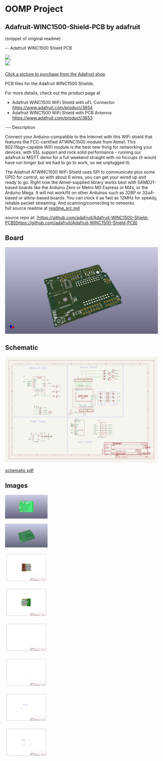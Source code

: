 # OOMP Project  
## Adafruit-WINC1500-Shield-PCB  by adafruit  
  
(snippet of original readme)  
  
-- Adafruit WINC1500 Shield PCB  
  
<a href="http://www.adafruit.com/products/3654"><img src="assets/3654.jpg?raw=true" width="400px">&nbsp;   
<a href="http://www.adafruit.com/products/3653"><img src="assets/3653.jpg?raw=true" width="400px"><br/>  
Click a picture to purchase from the Adafruit shop</a>  
  
PCB files for the Adafruit WINC1500 Shields.   
  
For more details, check out the product page at  
* Adafruit WINC1500 WiFi Shield with uFL Connector https://www.adafruit.com/product/3654  
* Adafruit WINC1500 WiFi Shield with PCB Antenna https://www.adafruit.com/product/3653  
  
--- Description  
  
Connect your Arduino-compatible to the Internet with this WiFi shield that features the FCC-certified ATWINC1500 module from Atmel. This 802.11bgn-capable WiFi module is the best new thing for networking your devices, with SSL support and rock solid performance - running our adafruit.io MQTT demo for a full weekend straight with no hiccups (it would have run longer but we had to go to work, so we unplugged it).  
  
The Adafruit ATWINC1500 WiFi Shield uses SPI to communicate plus some GPIO for control, so with about 6 wires, you can get your wired up and ready to go. Right now the Atmel-supplied library works best with SAMD21-based boards like the Arduino Zero or Metro M0 Express or M4s, or the Arduino Mega. It will not work/fit on other Arduinos such as 328P or 32u4-based or attiny-based boards. You can clock it as fast as 12MHz for speedy, reliable packet streaming. And scanning/connecting to networks  
  full source readme at [readme_src.md](readme_src.md)  
  
source repo at: [https://github.com/adafruit/Adafruit-WINC1500-Shield-PCB](https://github.com/adafruit/Adafruit-WINC1500-Shield-PCB)  
## Board  
  
[![working_3d.png](working_3d_600.png)](working_3d.png)  
## Schematic  
  
[![working_schematic.png](working_schematic_600.png)](working_schematic.png)  
  
[schematic pdf](working_schematic.pdf)  
## Images  
  
[![working_3D_bottom.png](working_3D_bottom_140.png)](working_3D_bottom.png)  
  
[![working_3D_top.png](working_3D_top_140.png)](working_3D_top.png)  
  
[![working_assembly_page_01.png](working_assembly_page_01_140.png)](working_assembly_page_01.png)  
  
[![working_assembly_page_02.png](working_assembly_page_02_140.png)](working_assembly_page_02.png)  
  
[![working_assembly_page_03.png](working_assembly_page_03_140.png)](working_assembly_page_03.png)  
  
[![working_assembly_page_04.png](working_assembly_page_04_140.png)](working_assembly_page_04.png)  
  
[![working_assembly_page_05.png](working_assembly_page_05_140.png)](working_assembly_page_05.png)  
  
[![working_assembly_page_06.png](working_assembly_page_06_140.png)](working_assembly_page_06.png)  
